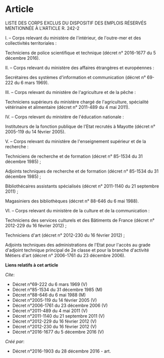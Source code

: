 # Article  

LISTE DES CORPS EXCLUS DU DISPOSITIF DES EMPLOIS RÉSERVÉS MENTIONNÉE À L'ARTICLE R. 242-2

I. – Corps relevant du ministère de l'intérieur, de l'outre-mer et des collectivités territoriales :

Techniciens de police scientifique et technique (décret n° 2016-1677 du 5 décembre 2016).

II. – Corps relevant du ministère des affaires étrangères et européennes :

Secrétaires des systèmes d'information et communication (décret n° 69-222 du 6 mars 1969).

III. – Corps relevant du ministère de l'agriculture et de la pêche :

Techniciens supérieurs du ministère chargé de l'agriculture, spécialité vétérinaire et alimentaire (décret n° 2011-489 du 4
mai 2011).

IV. – Corps relevant du ministère de l'éducation nationale :

Instituteurs de la fonction publique de l'Etat recrutés à Mayotte (décret n° 2005-119 du 14 février 2005).

V. – Corps relevant du ministère de l'enseignement supérieur et de la recherche :

Techniciens de recherche et de formation (décret n° 85-1534 du 31 décembre 1985) ;

Adjoints techniques de recherche et de formation (décret n° 85-1534 du 31 décembre 1985) ;

Bibliothécaires assistants spécialisés (décret n° 2011-1140 du 21 septembre 2011) ;

Magasiniers des bibliothèques (décret n° 88-646 du 6 mai 1988).

VI. – Corps relevant du ministère de la culture et de la communication :

Techniciens des services culturels et des Bâtiments de France (décret n° 2012-229 du 16 février 2012) ;

Techniciens d'art (décret n° 2012-230 du 16 février 2012) ;

Adjoints techniques des administrations de l'Etat pour l'accès au grade d'adjoint technique principal de 2e classe et pour la
branche d'activité Métiers d'art (décret n° 2006-1761 du 23 décembre 2006).

**Liens relatifs à cet article**

_Cite_:

  - Décret n°69-222 du 6 mars 1969 (V)
  - Décret n°85-1534 du 31 décembre 1985 (M)
  - Décret n°88-646 du 6 mai 1988 (M)
  - Décret n°2005-119 du 14 février 2005 (V)
  - Décret n°2006-1761 du 23 décembre 2006 (V)
  - Décret n°2011-489  du 4 mai 2011 (V)
  - Décret n°2011-1140  du 21 septembre 2011 (V)
  - Décret n°2012-229  du 16 février 2012 (V)
  - Décret n°2012-230 du 16 février 2012 (V)
  - Décret n°2016-1677 du 5 décembre 2016 (V)

_Créé par_:

  - Décret n°2016-1903 du 28 décembre 2016 - art.
